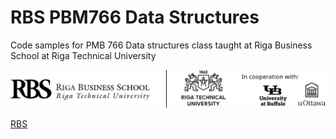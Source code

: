 # RBS PBM766 Data Structures 

Code samples for PMB 766 Data structures class taught at Riga Business School at Riga Technical University

![RBS img](https://github.com/ValRCS/RBS_PBM766_cpp_datastructures/raw/main/img/logo2eng.svg)

[RBS](https://rbs.lv)

